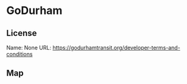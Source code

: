 # GoDurham
    
## License

Name: None
URL: https://godurhamtransit.org/developer-terms-and-conditions

## Map

<WorldMap topic="GoDurham/vehicle_positions/#" />
